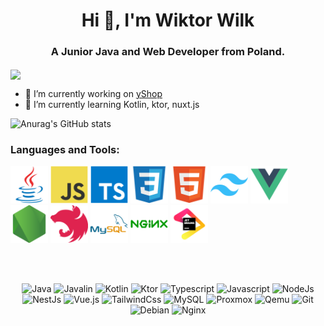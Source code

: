 <h1 align="center">Hi 👋, I'm Wiktor Wilk</h1>
<h3 align="center">A Junior Java and Web Developer from Poland.</h3>

<img align="center" width="49%" src="https://github-readme-stats.vercel.app/api/wakatime?username=wiktordev&langs_count=10&theme=dark&layout=compact&custom_title=Last%207%20days...&border_radius=10&range=last_7_days" />

- 🔭 I’m currently working on [yShop](https://yshop.pl)
- 🌱 I’m currently learning Kotlin, ktor, nuxt.js

![Anurag's GitHub stats](https://github-readme-stats.vercel.app/api?username=wiktordev&hide=contribs,prs)

<h3 align="left">Languages and Tools:</h3>
<p align="left">
   <img src="https://raw.githubusercontent.com/devicons/devicon/master/icons/java/java-original.svg" alt="Java" width="60" height="60"/>
   <img src="https://raw.githubusercontent.com/devicons/devicon/master/icons/javascript/javascript-original.svg" alt="JavaScript" width="60" height="60"/>
   <img src="https://raw.githubusercontent.com/devicons/devicon/master/icons/typescript/typescript-original.svg" alt="TypeScript" width="60" height="60"/>
   <img src="https://raw.githubusercontent.com/devicons/devicon/master/icons/css3/css3-original.svg" alt="CSS" width="60" height="60"/>
   <img src="https://raw.githubusercontent.com/devicons/devicon/master/icons/html5/html5-original.svg" alt="HTML" width="60" height="60"/>
   <img src="https://raw.githubusercontent.com/devicons/devicon/master/icons/tailwindcss/tailwindcss-plain.svg" alt="TailwindCSS" width="60" height="60"/>
   <img src="https://raw.githubusercontent.com/devicons/devicon/master/icons/vuejs/vuejs-original.svg" alt="Vue.js" width="60" height="60"/>
   <img src="https://raw.githubusercontent.com/devicons/devicon/master/icons/nodejs/nodejs-original.svg" alt="Node.js" width="60" height="60"/>
   <img src="https://raw.githubusercontent.com/devicons/devicon/master/icons/nestjs/nestjs-plain.svg" alt="NestJs" width="60" height="60"/>
   <img src="https://raw.githubusercontent.com/devicons/devicon/master/icons/mysql/mysql-original-wordmark.svg" alt="MySQL" width="60" height="60"/>
   <img src="https://raw.githubusercontent.com/devicons/devicon/master/icons/nginx/nginx-original.svg" alt="Nginx" width="60" height="60" />
   <img src="https://raw.githubusercontent.com/devicons/devicon/master/icons/jetbrains/jetbrains-original.svg" alt="JetBrains" width="60" height="60" />
</p>
<br><br>

<p align="center">
  <img alt="Java" src="https://img.shields.io/badge/-Java-ED8B00?style=for-the-badge&logo=openjdk&logoColor=white" />
  <img alt="Javalin" src="https://img.shields.io/badge/javalin-008CBB?style=for-the-badge&logo=openjdk&logoColor=white" />
   <img alt="Kotlin" src="https://img.shields.io/badge/kotlin-AB29EB?style=for-the-badge&logo=kotlin&logoColor=white" />
   <img alt="Ktor" src="https://img.shields.io/badge/ktor-FF8800?style=for-the-badge&logo=kotlin&logoColor=white" />
   <img alt="Typescript" src="https://img.shields.io/badge/-Typescript-3178C6?style=for-the-badge&logo=Typescript&logoColor=white" />
   <img alt="Javascript" src="https://img.shields.io/badge/-Javascript-F7DF1E?style=for-the-badge&logo=Javascript&logoColor=white" />
   <img alt="NodeJs" src="https://img.shields.io/badge/-Nodejs-339933?style=for-the-badge&logo=Node.js&logoColor=white" />
   <img alt="NestJs" src="https://img.shields.io/badge/NestJs-E0234E?style=for-the-badge&logo=nestjs&logoColor=white" />
   <img alt="Vue.js" src="https://img.shields.io/badge/-Vuejs-4FC08D?style=for-the-badge&logo=Vue.js&logoColor=white" />
   <img alt="TailwindCss" src="https://img.shields.io/badge/-TailwindCss-06B6D4?style=for-the-badge&logo=TailwindCss&logoColor=white" />

   <img alt="MySQL" src="https://img.shields.io/badge/MySQL-015F8B?style=for-the-badge&logo=mysql&logoColor=white" />
   <img alt="Proxmox" src="https://img.shields.io/badge/-Proxmox-E57000?style=for-the-badge&logo=Proxmox&logoColor=white" />
   <img alt="Qemu" src="https://img.shields.io/badge/-Qemu-FF6600?style=for-the-badge&logo=Qemu&logoColor=white" />
   <img alt="Git" src="https://img.shields.io/badge/-Git-F05032?style=for-the-badge&logo=git&logoColor=white" />
   <img alt="Debian" src="https://img.shields.io/badge/-Debian-A81D33?style=for-the-badge&logo=Debian&logoColor=white" />
   <img alt="Nginx" src="https://img.shields.io/badge/Nginx-009639?style=for-the-badge&logo=nginx&logoColor=white" />
  
  <br/>

</p>
